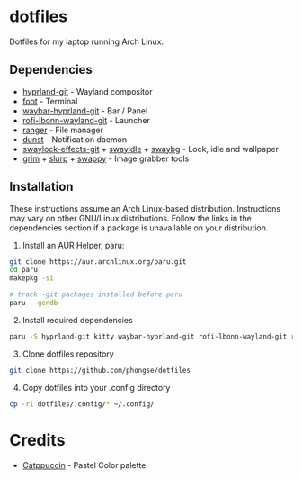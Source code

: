 # dotfiles

Dotfiles for my laptop running Arch Linux.

## Dependencies

* [hyprland-git](https://github.com/hyprwm/Hyprland) - Wayland compositor
* [foot](https://codeberg.org/dnkl/foot) - Terminal
* [waybar-hyprland-git](https://github.com/Alexays/Waybar) - Bar / Panel
* [rofi-lbonn-wayland-git](https://github.com/lbonn/rofi) - Launcher
* [ranger](https://github.com/ranger/ranger) - File manager
* [dunst](https://github.com/dunst-project/dunst) - Notification daemon
* [swaylock-effects-git](https://github.com/jirutka/swaylock-effects) + [swayidle](https://github.com/swaywm/swayidle) + [swaybg](https://github.com/swaywm/swaybg) - Lock, idle and wallpaper
* [grim](https://sr.ht/~emersion/grim/) + [slurp](https://github.com/emersion/slurp) + [swappy](https://github.com/jtheoof/swappy) - Image grabber tools

## Installation

These instructions assume an Arch Linux-based distribution. Instructions may vary on other GNU/Linux distributions. Follow the links in the dependencies section if a package is unavailable on your distribution.

1. Install an AUR Helper, paru:
```sh
git clone https://aur.archlinux.org/paru.git
cd paru
makepkg -si

# track -git packages installed before paru
paru --gendb
```

2. Install required dependencies

```sh
paru -S hyprland-git kitty waybar-hyprland-git rofi-lbonn-wayland-git ranger dunst swaylock-effects-git swayidle swaybg grim slurp swappy
```

3. Clone dotfiles repository
```sh
git clone https://github.com/phongse/dotfiles
```

4. Copy dotfiles into your .config directory
```sh
cp -ri dotfiles/.config/* ~/.config/
```
# Credits
- [Catppuccin](https://github.com/catppuccin) - Pastel Color palette
